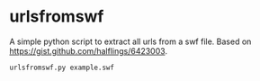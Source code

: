 # urlsfromswf
A simple python script to extract all urls from a swf file. Based on https://gist.github.com/halflings/6423003. 
```
urlsfromswf.py example.swf
```
